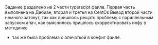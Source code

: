 Задание разделено на 2 части typerscipt фаила.
Первая часть выполнена на Дебиан, вторая и третья на CentOs
Вывод второй части немного затянут, так как пришлось рещать проблему с параллельным запуском апач, как выяснилось пришлось скорректировать инфу в методичке
+ так же была проблема с опечаткой в конфиг фаиле.
